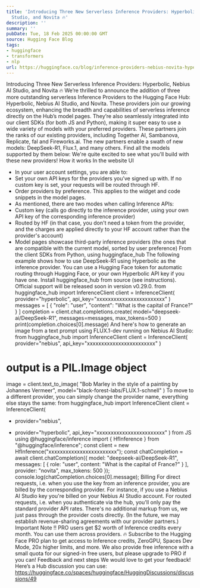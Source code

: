 ```yaml
---
title: 'Introducing Three New Serverless Inference Providers: Hyperbolic, Nebius AI
  Studio, and Novita 🔥'
description: ''
summary: ''
pubDate: Tue, 18 Feb 2025 00:00:00 GMT
source: Hugging Face Blog
tags:
- huggingface
- transformers
- nlp
url: https://huggingface.co/blog/inference-providers-nebius-novita-hyperbolic
---
```


Introducing Three New Serverless Inference Providers: Hyperbolic, Nebius AI Studio, and Novita 🔥
We’re thrilled to announce the addition of three more outstanding serverless Inference Providers to the Hugging Face Hub: Hyperbolic, Nebius AI Studio, and Novita. These providers join our growing ecosystem, enhancing the breadth and capabilities of serverless inference directly on the Hub’s model pages. They’re also seamlessly integrated into our client SDKs (for both JS and Python), making it super easy to use a wide variety of models with your preferred providers.
These partners join the ranks of our existing providers, including Together AI, Sambanova, Replicate, fal and Fireworks.ai.
The new partners enable a swath of new models: DeepSeek-R1, Flux.1, and many others. Find all the models supported by them below:
We're quite excited to see what you'll build with these new providers!
How it works
In the website UI
- In your user account settings, you are able to:
- Set your own API keys for the providers you’ve signed up with. If no custom key is set, your requests will be routed through HF.
- Order providers by preference. This applies to the widget and code snippets in the model pages.
- As mentioned, there are two modes when calling Inference APIs:
- Custom key (calls go directly to the inference provider, using your own API key of the corresponding inference provider)
- Routed by HF (in that case, you don't need a token from the provider, and the charges are applied directly to your HF account rather than the provider's account)
- Model pages showcase third-party inference providers (the ones that are compatible with the current model, sorted by user preference)
From the client SDKs
from Python, using huggingface_hub
The following example shows how to use DeepSeek-R1 using Hyperbolic as the inference provider. You can use a Hugging Face token for automatic routing through Hugging Face, or your own Hyperbolic API key if you have one.
Install huggingface_hub
from source (see instructions). Official support will be released soon in version v0.29.0.
from huggingface_hub import InferenceClient
client = InferenceClient(
provider="hyperbolic",
api_key="xxxxxxxxxxxxxxxxxxxxxxxx"
)
messages = [
{
"role": "user",
"content": "What is the capital of France?"
}
]
completion = client.chat.completions.create(
model="deepseek-ai/DeepSeek-R1",
messages=messages,
max_tokens=500
)
print(completion.choices[0].message)
And here's how to generate an image from a text prompt using FLUX.1-dev running on Nebius AI Studio:
from huggingface_hub import InferenceClient
client = InferenceClient(
provider="nebius",
api_key="xxxxxxxxxxxxxxxxxxxxxxxx"
)
# output is a PIL.Image object
image = client.text_to_image(
"Bob Marley in the style of a painting by Johannes Vermeer",
model="black-forest-labs/FLUX.1-schnell"
)
To move to a different provider, you can simply change the provider name, everything else stays the same:
from huggingface_hub import InferenceClient
client = InferenceClient(
- provider="nebius",
+ provider="hyperbolic",
api_key="xxxxxxxxxxxxxxxxxxxxxxxx"
)
from JS using @huggingface/inference
import { HfInference } from "@huggingface/inference";
const client = new HfInference("xxxxxxxxxxxxxxxxxxxxxxxx");
const chatCompletion = await client.chatCompletion({
model: "deepseek-ai/DeepSeek-R1",
messages: [
{
role: "user",
content: "What is the capital of France?"
}
],
provider: "novita",
max_tokens: 500
});
console.log(chatCompletion.choices[0].message);
Billing
For direct requests, i.e. when you use the key from an inference provider, you are billed by the corresponding provider. For instance, if you use a Nebius AI Studio key you're billed on your Nebius AI Studio account.
For routed requests, i.e. when you authenticate via the hub, you'll only pay the standard provider API rates. There's no additional markup from us, we just pass through the provider costs directly. (In the future, we may establish revenue-sharing agreements with our provider partners.)
Important Note ‼️ PRO users get $2 worth of Inference credits every month. You can use them across providers. 🔥
Subscribe to the Hugging Face PRO plan to get access to Inference credits, ZeroGPU, Spaces Dev Mode, 20x higher limits, and more.
We also provide free inference with a small quota for our signed-in free users, but please upgrade to PRO if you can!
Feedback and next steps
We would love to get your feedback! Here’s a Hub discussion you can use: https://huggingface.co/spaces/huggingface/HuggingDiscussions/discussions/49